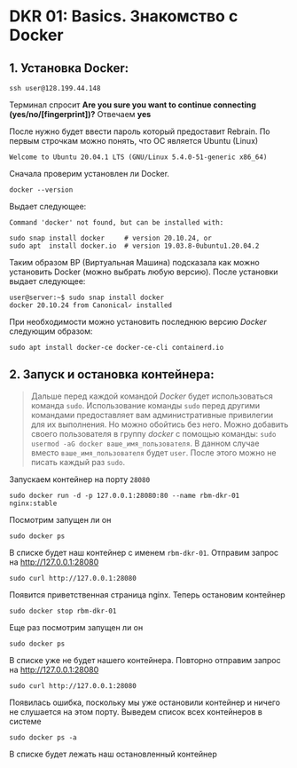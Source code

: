 # DKR 01: Basics. Знакомство с Docker

## 1. Установка Docker:

```console
ssh user@128.199.44.148
```

Терминал спросит **Are you sure you want to continue connecting (yes/no/[fingerprint])?** 
Отвечаем **yes**

После нужно будет ввести пароль который предоставит Rebrain. По первым строчкам можно понять, что ОС является Ubuntu (Linux)

```console
Welcome to Ubuntu 20.04.1 LTS (GNU/Linux 5.4.0-51-generic x86_64)
```

Сначала проверим установлен ли Docker.

```console
docker --version
```

Выдает следующее:

```console
Command 'docker' not found, but can be installed with:

sudo snap install docker     # version 20.10.24, or
sudo apt  install docker.io  # version 19.03.8-0ubuntu1.20.04.2
```

Таким образом ВР (Виртуальная Машина) подсказала как можно установить Docker (можно выбрать любую версию). После установки выдает следующее:

```console
user@server:~$ sudo snap install docker
docker 20.10.24 from Canonical✓ installed
```

При необходимости можно установить последнюю версию *Docker* следующим образом:

```console
sudo apt install docker-ce docker-ce-cli containerd.io
```

## 2. Запуск и остановка контейнера:

> Дальше перед каждой командой *Docker* будет использоваться команда `sudo`. Использование команды `sudo` перед другими командами предоставляет вам административные привилегии для их выполнения. Но можно обойтись без него. Можно добавить своего пользователя в группу *docker* с помощью команды: `sudo usermod -aG docker ваше_имя_пользователя`. В данном случае вместо `ваше_имя_пользователя` будет `user`. После этого можно не писать каждый раз `sudo`.

Запускаем контейнер на порту `28080`

```
sudo docker run -d -p 127.0.0.1:28080:80 --name rbm-dkr-01 nginx:stable
```

Посмотрим запущен ли он

```
sudo docker ps
```

В списке будет наш контейнер с именем `rbm-dkr-01`. Отправим запрос на http://127.0.0.1:28080

```
sudo curl http://127.0.0.1:28080
```

Появится приветственная страница nginx. Теперь остановим контейнер

```
sudo docker stop rbm-dkr-01
```

Еще раз посмотрим запущен ли он

```
sudo docker ps
```

В списке уже не будет нашего контейнера. Повторно отправим запрос на http://127.0.0.1:28080

```
sudo curl http://127.0.0.1:28080
```

Появилась ошибка, поскольку мы уже остановили контейнер и ничего не слушается на этом порту. Выведем список всех контейнеров в системе

```
sudo docker ps -a
```

В списке будет лежать наш остановленный контейнер